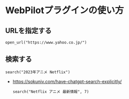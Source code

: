 # WebPilotプラグインの使い方
## URLを指定する 

```open_url("https://www.yahoo.co.jp/")```
## 検索する

```search("2023年アニメ Netflix")```

  - https://sokuniv.com/have-chatgpt-search-explicitly/

    ```search("Netflix アニメ 最新情報", 7)```
